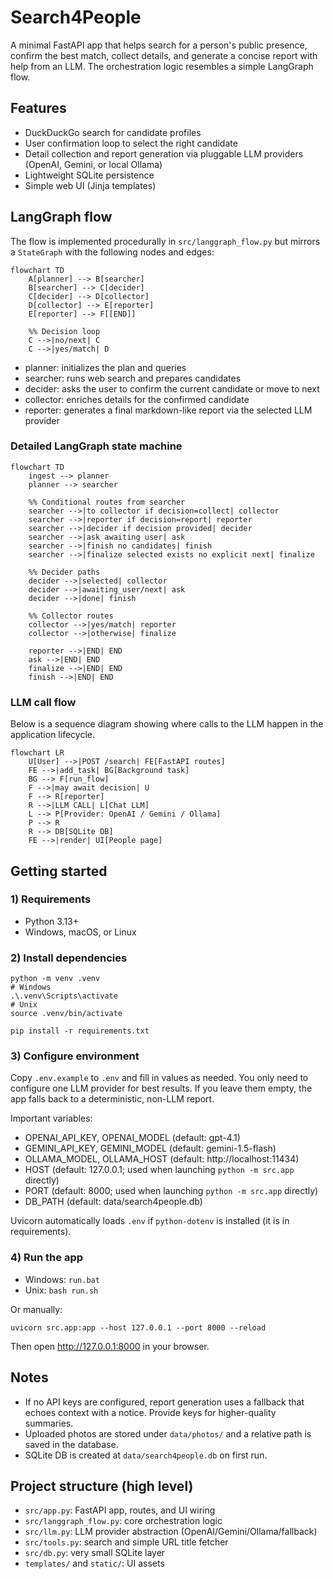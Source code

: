 # Search4People

A minimal FastAPI app that helps search for a person's public presence, confirm the best match, collect details, and generate a concise report with help from an LLM. The orchestration logic resembles a simple LangGraph flow.

## Features
- DuckDuckGo search for candidate profiles
- User confirmation loop to select the right candidate
- Detail collection and report generation via pluggable LLM providers (OpenAI, Gemini, or local Ollama)
- Lightweight SQLite persistence
- Simple web UI (Jinja templates)

## LangGraph flow
The flow is implemented procedurally in `src/langgraph_flow.py` but mirrors a `StateGraph` with the following nodes and edges:

```mermaid
flowchart TD
    A[planner] --> B[searcher]
    B[searcher] --> C[decider]
    C[decider] --> D[collector]
    D[collector] --> E[reporter]
    E[reporter] --> F[[END]]

    %% Decision loop
    C -->|no/next| C
    C -->|yes/match| D
```

- planner: initializes the plan and queries
- searcher: runs web search and prepares candidates
- decider: asks the user to confirm the current candidate or move to next
- collector: enriches details for the confirmed candidate
- reporter: generates a final markdown-like report via the selected LLM provider

### Detailed LangGraph state machine

```mermaid
flowchart TD
    ingest --> planner
    planner --> searcher

    %% Conditional routes from searcher
    searcher -->|to collector if decision=collect| collector
    searcher -->|reporter if decision=report| reporter
    searcher -->|decider if decision provided| decider
    searcher -->|ask awaiting user| ask
    searcher -->|finish no candidates| finish
    searcher -->|finalize selected exists no explicit next| finalize

    %% Decider paths
    decider -->|selected| collector
    decider -->|awaiting_user/next| ask
    decider -->|done| finish

    %% Collector routes
    collector -->|yes/match| reporter
    collector -->|otherwise| finalize

    reporter -->|END| END
    ask -->|END| END
    finalize -->|END| END
    finish -->|END| END
```

### LLM call flow

Below is a sequence diagram showing where calls to the LLM happen in the application lifecycle.

```mermaid
flowchart LR
    U[User] -->|POST /search| FE[FastAPI routes]
    FE -->|add_task| BG[Background task]
    BG --> F[run_flow]
    F -->|may await decision| U
    F --> R[reporter]
    R -->|LLM CALL| L[Chat LLM]
    L --> P[Provider: OpenAI / Gemini / Ollama]
    P --> R
    R --> DB[SQLite DB]
    FE -->|render| UI[People page]
```

## Getting started

### 1) Requirements
- Python 3.13+
- Windows, macOS, or Linux

### 2) Install dependencies
```
python -m venv .venv
# Windows
.\.venv\Scripts\activate
# Unix
source .venv/bin/activate

pip install -r requirements.txt
```

### 3) Configure environment
Copy `.env.example` to `.env` and fill in values as needed. You only need to configure one LLM provider for best results. If you leave them empty, the app falls back to a deterministic, non-LLM report.

Important variables:
- OPENAI_API_KEY, OPENAI_MODEL (default: gpt-4.1)
- GEMINI_API_KEY, GEMINI_MODEL (default: gemini-1.5-flash)
- OLLAMA_MODEL, OLLAMA_HOST (default: http://localhost:11434)
- HOST (default: 127.0.0.1; used when launching `python -m src.app` directly)
- PORT (default: 8000; used when launching `python -m src.app` directly)
- DB_PATH (default: data/search4people.db)

Uvicorn automatically loads `.env` if `python-dotenv` is installed (it is in requirements).

### 4) Run the app
- Windows: `run.bat`
- Unix: `bash run.sh`

Or manually:
```
uvicorn src.app:app --host 127.0.0.1 --port 8000 --reload
```

Then open http://127.0.0.1:8000 in your browser.

## Notes
- If no API keys are configured, report generation uses a fallback that echoes context with a notice. Provide keys for higher-quality summaries.
- Uploaded photos are stored under `data/photos/` and a relative path is saved in the database.
- SQLite DB is created at `data/search4people.db` on first run.

## Project structure (high level)
- `src/app.py`: FastAPI app, routes, and UI wiring
- `src/langgraph_flow.py`: core orchestration logic
- `src/llm.py`: LLM provider abstraction (OpenAI/Gemini/Ollama/fallback)
- `src/tools.py`: search and simple URL title fetcher
- `src/db.py`: very small SQLite layer
- `templates/` and `static/`: UI assets


